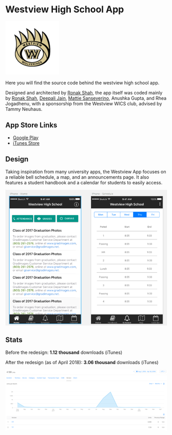 # Westview High School App
![Logo](images/logo.png)

Here you will find the source code behind the westview high school app.

Designed and architected by [Ronak Shah](https://github.com/ronakdev), the app itself was coded mainly by [Ronak Shah](https://github.com/ronakdev/), [Deepali Jain](https://github.com/deepalijain), [Mattie Sanseverino](https://github.com/mattiesansev), Anushka Gupta, and Rhea Jogadhenu, with a sponsorship from the Westview WICS club, advised by Tammy Neuhaus.

## App Store Links

- [Google Play](https://play.google.com/store/apps/details?id=io.westviewapp.official&hl=en)
- [iTunes Store](https://itunes.apple.com/us/app/westview-high-school/id1141734049?mt=8)

## Design

Taking inspiration from many university apps, the Westview App focuses on a reliable bell schedule, a map, and an announcements page. It also features a student handbook and a calendar for students to easily access. 

![Screenshot of Design from Sketch](images/design.png)

## Stats

Before the redesign: **1.12 thousand** downloads (iTunes)

After the redesign (as of April 2018): **3.06 thousand** downloads (iTunes)

![Screenshot of Stats](images/stats.png)